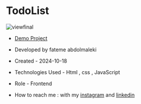 # TodoList

![viewfinal]()
- [Demo Project](https://fatemeabdolmaleki.github.io/TodoList/)

- Developed by fateme abdolmaleki

- Created - 2024-10-18

- Technologies Used - Html , css , JavaScript 
 
- Role - Frontend

- How to reach me : with my [instagram](https://www.instagram.com/fatemeabdolmaleki_) and [linkedin](https://www.linkedin.com/in/fateme-abdolmaleki/)
